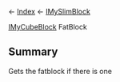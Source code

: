 ← [Index](Api-Index) ← [IMySlimBlock](VRage.Game.ModAPI.Ingame.IMySlimBlock)

[IMyCubeBlock](VRage.Game.ModAPI.Ingame.IMyCubeBlock) FatBlock

## Summary

Gets the fatblock if there is one

